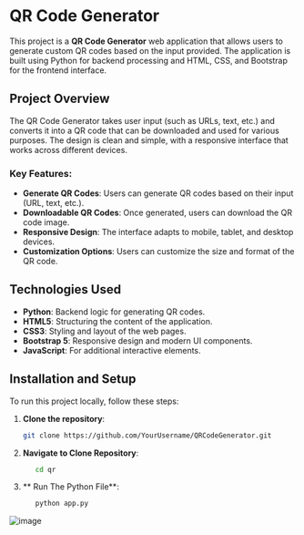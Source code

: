 # QR Code Generator

This project is a **QR Code Generator** web application that allows users to generate custom QR codes based on the input provided. The application is built using Python for backend processing and HTML, CSS, and Bootstrap for the frontend interface.

## Project Overview

The QR Code Generator takes user input (such as URLs, text, etc.) and converts it into a QR code that can be downloaded and used for various purposes. The design is clean and simple, with a responsive interface that works across different devices.

### Key Features:
- **Generate QR Codes**: Users can generate QR codes based on their input (URL, text, etc.).
- **Downloadable QR Codes**: Once generated, users can download the QR code image.
- **Responsive Design**: The interface adapts to mobile, tablet, and desktop devices.
- **Customization Options**: Users can customize the size and format of the QR code.

## Technologies Used
- **Python**: Backend logic for generating QR codes.
- **HTML5**: Structuring the content of the application.
- **CSS3**: Styling and layout of the web pages.
- **Bootstrap 5**: Responsive design and modern UI components.
- **JavaScript**: For additional interactive elements.

## Installation and Setup

To run this project locally, follow these steps:

1. **Clone the repository**:
   ```bash
   git clone https://github.com/YourUsername/QRCodeGenerator.git

2. **Navigate to Clone Repository**:
   ```bash
      cd qr

3. ** Run The Python File**:
   ``` bash
      python app.py

![image](https://github.com/user-attachments/assets/1e9ed223-bd7f-4899-a485-687d5349deec)
